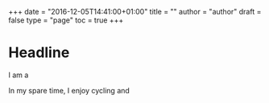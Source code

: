 +++
date = "2016-12-05T14:41:00+01:00"
title = ""
author = "author"
draft = false
type = "page"
toc = true
+++

# Headline

I am a 

In my spare time, I enjoy cycling and 

